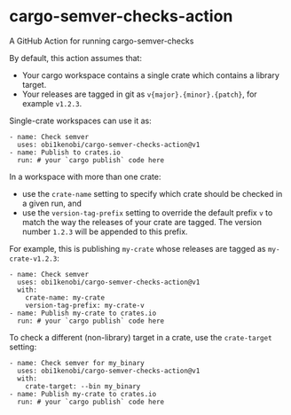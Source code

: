 # cargo-semver-checks-action
A GitHub Action for running cargo-semver-checks

By default, this action assumes that:
- Your cargo workspace contains a single crate which contains a library target.
- Your releases are tagged in git as `v{major}.{minor}.{patch}`, for example `v1.2.3`.

Single-crate workspaces can use it as:
```
- name: Check semver
  uses: obi1kenobi/cargo-semver-checks-action@v1
- name: Publish to crates.io
  run: # your `cargo publish` code here
```

In a workspace with more than one crate:
- use the `crate-name` setting to specify which crate should be checked in a given run, and
- use the `version-tag-prefix` setting to override the default prefix `v` to match the way the releases of your crate are tagged. The version number `1.2.3` will be appended to this prefix.

For example, this is publishing `my-crate` whose releases are tagged as `my-crate-v1.2.3`:
```
- name: Check semver
  uses: obi1kenobi/cargo-semver-checks-action@v1
  with:
    crate-name: my-crate
    version-tag-prefix: my-crate-v
- name: Publish my-crate to crates.io
  run: # your `cargo publish` code here
```

To check a different (non-library) target in a crate, use the `crate-target` setting:
```
- name: Check semver for my_binary
  uses: obi1kenobi/cargo-semver-checks-action@v1
  with:
    crate-target: --bin my_binary
- name: Publish my-crate to crates.io
  run: # your `cargo publish` code here
```
